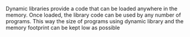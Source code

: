 Dynamic libraries provide a code that can be loaded anywhere in the memory. Once loaded, the library code can be used by any number of programs. This way the size of programs using dynamic library and the memory footprint can be kept low as possible
